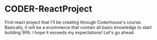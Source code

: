 # CODER-ReactProject
First react project that I'll be creating through Coderhouse's course. Basically, it will be a ecommerce that contain all basic knowledge to start building SPA. I hope it exceeds my expectations! Let's go ahead
